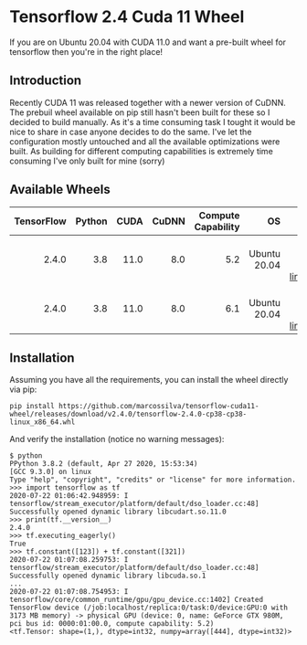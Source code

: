 # Tensorflow 2.4 Cuda 11 Wheel

If you are on Ubuntu 20.04 with CUDA 11.0 and want a pre-built wheel for tensorflow then you're in the right place!


## Introduction

Recently CUDA 11 was released together with a newer version of CuDNN. The prebuil wheel available on pip still hasn't been built for these so I decided to build manually. As it's a time consuming task I tought it would be nice to share in case anyone decides to do the same. I've let the configuration mostly untouched and all the available optimizations were built. As building for different computing capabilities is extremely time consuming I've only built for mine (sorry)
## Available Wheels

|TensorFlow|Python|CUDA|CuDNN|Compute Capability|OS|Link|
|---:|---:|---:|---:|---:|---:|---:|
|2.4.0|3.8|11.0|8.0|5.2|Ubuntu 20.04|[tensorflow-2.4.0-cp38-cp38-linux_x86_64.whl](https://github.com/marcossilva/tensorflow-cuda11-wheel/releases/download/v2.4.0/tensorflow-2.4.0-cp38-cp38-linux_x86_64.whl)|
|2.4.0|3.8|11.0|8.0|6.1|Ubuntu 20.04|[tensorflow-2.4.0-cp38-cp38-linux_x86_64.whl](https://github.com/marcossilva/tensorflow-cuda11-wheel/releases/download/v2.4.1/tensorflow-2.4.0-cp38-cp38-linux_x86_64.whl)|
## Installation

Assuming you have all the requirements, you can install the wheel directly via pip:

```
pip install https://github.com/marcossilva/tensorflow-cuda11-wheel/releases/download/v2.4.0/tensorflow-2.4.0-cp38-cp38-linux_x86_64.whl
```
And verify the installation (notice no warning messages):

```
$ python
PPython 3.8.2 (default, Apr 27 2020, 15:53:34) 
[GCC 9.3.0] on linux
Type "help", "copyright", "credits" or "license" for more information.
>>> import tensorflow as tf
2020-07-22 01:06:42.948959: I tensorflow/stream_executor/platform/default/dso_loader.cc:48] Successfully opened dynamic library libcudart.so.11.0
>>> print(tf.__version__)
2.4.0
>>> tf.executing_eagerly()
True
>>> tf.constant([123]) + tf.constant([321])
2020-07-22 01:07:08.259753: I tensorflow/stream_executor/platform/default/dso_loader.cc:48] Successfully opened dynamic library libcuda.so.1
...
2020-07-22 01:07:08.754953: I tensorflow/core/common_runtime/gpu/gpu_device.cc:1402] Created TensorFlow device (/job:localhost/replica:0/task:0/device:GPU:0 with 3173 MB memory) -> physical GPU (device: 0, name: GeForce GTX 980M, pci bus id: 0000:01:00.0, compute capability: 5.2)
<tf.Tensor: shape=(1,), dtype=int32, numpy=array([444], dtype=int32)>

```
